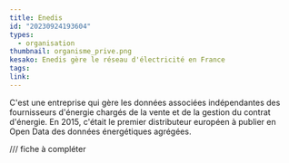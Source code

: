 ```yaml
---
title: Enedis
id: "20230924193604"
types:
  - organisation
thumbnail: organisme_prive.png
kesako: Enedis gère le réseau d'électricité en France
tags:
link:
---
```


C'est une entreprise qui gère les données associées indépendantes des fournisseurs d'énergie chargés de la vente et de la gestion du contrat d'énergie. En 2015, c'était le premier distributeur européen à publier en Open Data des données énergétiques agrégées.

/// fiche à compléter
